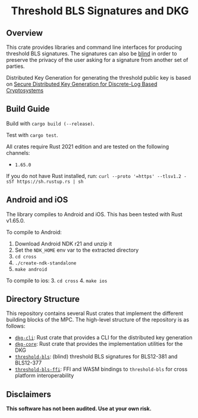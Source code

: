 <h1 align="center">Threshold BLS Signatures and DKG</h1>

## Overview

This crate provides libraries and command line interfaces for producing threshold BLS signatures. The signatures can also be [blind](https://en.wikipedia.org/wiki/Blind_signature) in order to preserve the privacy of the user asking for a signature from another set of parties. 

Distributed Key Generation for generating the threshold public key is based on [Secure Distributed Key Generation for Discrete-Log Based Cryptosystems
](https://link.springer.com/article/10.1007/s00145-006-0347-3)

## Build Guide

Build with `cargo build (--release)`.

Test with `cargo test`.

All crates require Rust 2021 edition and are tested on the following channels:
- `1.65.0`

If you do not have Rust installed, run: `curl --proto '=https' --tlsv1.2 -sSf https://sh.rustup.rs | sh`

## Android and iOS

The library compiles to Android and iOS. This has been tested with Rust v1.65.0.

To compile to Android:

1. Download Android NDK r21 and unzip it
2. Set the `NDK_HOME` env var to the extracted directory
3. `cd cross`
4. `./create-ndk-standalone`
5. `make android`

To compile to ios:
3. `cd cross`
4. `make ios`

## Directory Structure

This repository contains several Rust crates that implement the different building blocks of the MPC. The high-level structure of the repository is as follows:

- [`dkg-cli`](crates/dkg-cli): Rust crate that provides a CLI for the distributed key generation
- [`dkg-core`](crates/dkg-core): Rust crate that provides the implementation utilities for the DKG
- [`threshold-bls`](crates/threshold-bls): (blind) threshold BLS signatures for BLS12-381 and BLS12-377
- [`threshold-bls-ffi`](crates/threshold-bls-ffi): FFI and WASM bindings to `threshold-bls` for cross platform interoperability


## Disclaimers

**This software has not been audited. Use at your own risk.**
